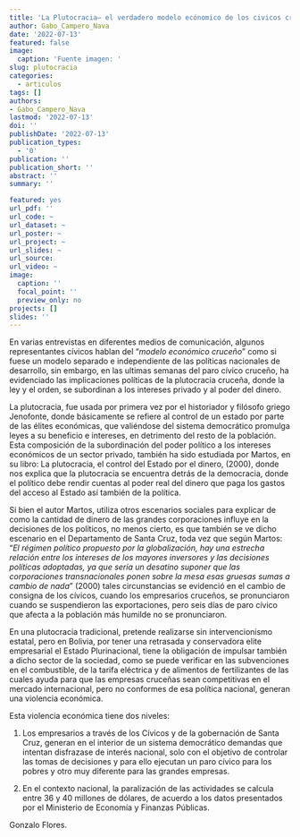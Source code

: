 ```yaml
---
title: 'La Plutocracia— el verdadero modelo ecónomico de los civicos cruceños'
author: Gabo_Campero_Nava
date: '2022-07-13'
featured: false
image:
  caption: 'Fuente imagen: '
slug: plutocracia
categories:
  - articulos
tags: []
authors:
- Gabo_Campero_Nava
lastmod: '2022-07-13'
doi: ''
publishDate: '2022-07-13'
publication_types:
  - '0'
publication: ''
publication_short: ''
abstract: ''
summary: ''

featured: yes
url_pdf: ''
url_code: ~
url_dataset: ~
url_poster: ~
url_project: ~
url_slides: ~
url_source: 
url_video: ~
image:
  caption: ''
  focal_point: ''
  preview_only: no
projects: []
slides: ''
---
```


En varias entrevistas en diferentes medios de comunicación, algunos representantes cívicos hablan del “*modelo económico cruceño*” como si fuese un modelo separado e independiente de las políticas nacionales de desarrollo, sin embargo, en las ultimas semanas del paro cívico cruceño, ha evidenciado las implicaciones políticas de la plutocracia cruceña, donde la ley y el orden, se subordinan a los intereses privado y al poder del dinero.

La plutocracia, fue usada por primera vez por el historiador y filósofo griego Jenofonte, donde básicamente se refiere al control de un estado por parte de las élites económicas, que valiéndose del sistema democrático promulga leyes a su beneficio e intereses, en detrimento del resto de la población. Esta composición de la subordinación del poder político a los intereses económicos de un sector privado, también ha sido estudiada por Martos, en su libro: La plutocracia, el control del Estado por el dinero, (2000), donde nos explica que la plutocracia se encuentra detrás de la democracia, donde el político debe rendir cuentas al poder real del dinero que paga los gastos del acceso al Estado así también de la política.

Si bien el autor Martos, utiliza otros escenarios sociales para explicar de como la cantidad de dinero de las grandes corporaciones influye en la decisiones de los políticos, no menos cierto, es que también se ve dicho escenario en el Departamento de Santa Cruz, toda vez que según Martos: “*El régimen político propuesto por la globalización, hay una estrecha relación entre los intereses de los mayores inversores y las decisiones políticas adoptadas, ya que sería un desatino suponer que las corporaciones transnacionales ponen sobre la mesa esas gruesas sumas a cambio de nada*” (2000) tales circunstancias se evidenció en el cambio de consigna de los cívicos, cuando los empresarios cruceños, se pronunciaron cuando se suspendieron las exportaciones, pero seis días de paro cívico que afecta a la población más humilde no se pronunciaron. 

En una plutocracia tradicional, pretende realizarse sin intervencionismo estatal, pero en Bolivia, por tener una retrasada y conservadora elite empresarial el Estado Plurinacional, tiene la obligación de impulsar también a dicho sector de la sociedad, como se puede verificar en las subvenciones en el combustible, de la tarifa eléctrica y de alimentos de fertilizantes de las cuales ayuda para que las empresas cruceñas sean competitivas en el mercado internacional, pero no conformes de esa política nacional, generan una violencia económica.

Esta violencia económica tiene dos niveles:

1) Los empresarios a través de los Cívicos y de la gobernación de Santa Cruz, generan en el interior de un sistema democrático demandas que intentan disfrazase de interés nacional, solo con el objetivo de controlar las tomas de decisiones y para ello ejecutan un paro cívico para los pobres y otro muy diferente para las grandes empresas. 

2) En el contexto nacional, la paralización de las actividades se calcula entre 36 y 40 millones de dólares, de acuerdo a los datos presentados por el Ministerio de Economía y Finanzas Públicas.


Gonzalo Flores.<br>
